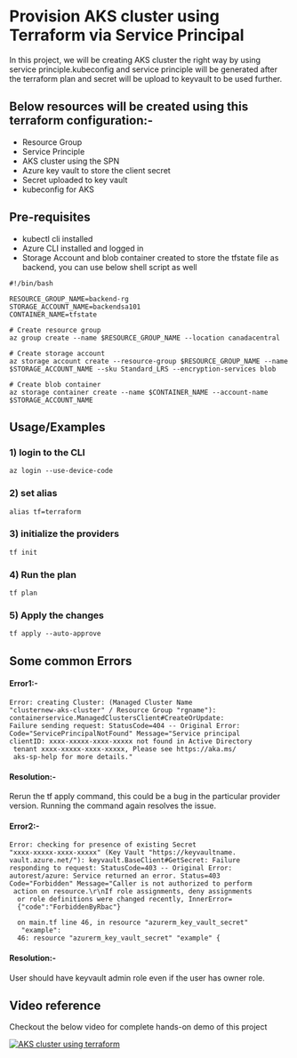 
# Provision AKS cluster using Terraform via Service Principal

In this project, we will be creating AKS cluster the right way by using service principle.kubeconfig and service principle will be generated after the terraform plan and secret will be upload to keyvault to be used further.

## Below resources will be created using this terraform configuration:-
- Resource Group
- Service Principle
- AKS cluster using the SPN
- Azure key vault to store the client secret
- Secret uploaded to key vault
- kubeconfig for AKS


## Pre-requisites

- kubectl cli installed
- Azure CLI installed and logged in
- Storage Account and blob container created to store the tfstate file as backend, you can use below shell script as well

``` shell
#!/bin/bash

RESOURCE_GROUP_NAME=backend-rg
STORAGE_ACCOUNT_NAME=backendsa101
CONTAINER_NAME=tfstate

# Create resource group
az group create --name $RESOURCE_GROUP_NAME --location canadacentral

# Create storage account
az storage account create --resource-group $RESOURCE_GROUP_NAME --name $STORAGE_ACCOUNT_NAME --sku Standard_LRS --encryption-services blob

# Create blob container
az storage container create --name $CONTAINER_NAME --account-name $STORAGE_ACCOUNT_NAME
```


## Usage/Examples

### 1) login to the CLI
```shell
az login --use-device-code
```
### 2) set alias
```shell
alias tf=terraform
```
### 3) initialize the providers
```shell
tf init
```
### 4) Run the plan
```shell
tf plan
```
### 5) Apply the changes
```shell
tf apply --auto-approve
```




## Some common Errors

#### Error1:-
``` shell
Error: creating Cluster: (Managed Cluster Name 
"clusternew-aks-cluster" / Resource Group "rgname"): 
containerservice.ManagedClustersClient#CreateOrUpdate: 
Failure sending request: StatusCode=404 -- Original Error: 
Code="ServicePrincipalNotFound" Message="Service principal 
clientID: xxxx-xxxxx-xxxx-xxxxx not found in Active Directory
 tenant xxxx-xxxxx-xxxx-xxxxx, Please see https://aka.ms/
 aks-sp-help for more details."
```
#### Resolution:-
Rerun the tf apply command, this could be a bug in the 
particular provider version. Running the command again 
resolves the issue.


#### Error2:-
``` shell
Error: checking for presence of existing Secret 
"xxxx-xxxxx-xxxx-xxxxx" (Key Vault "https://keyvaultname.
vault.azure.net/"): keyvault.BaseClient#GetSecret: Failure 
responding to request: StatusCode=403 -- Original Error: 
autorest/azure: Service returned an error. Status=403 
Code="Forbidden" Message="Caller is not authorized to perform
 action on resource.\r\nIf role assignments, deny assignments
  or role definitions were changed recently, InnerError=
  {"code":"ForbiddenByRbac"}
  
  on main.tf line 46, in resource "azurerm_key_vault_secret"
   "example":      
  46: resource "azurerm_key_vault_secret" "example" {
```

#### Resolution:-
User should have keyvault admin role even if the user has owner role.

## Video reference

Checkout the below video for complete hands-on demo of this project

[![AKS cluster using terraform](https://i9.ytimg.com/vi_webp/I-MbnfNcikk/mqdefault.webp?v=63443239&sqp=CLDF_KIG&rs=AOn4CLBbz5aB_LJqhd52eP3tgjtoMfu51A)](https://youtu.be/I-MbnfNcikk)


